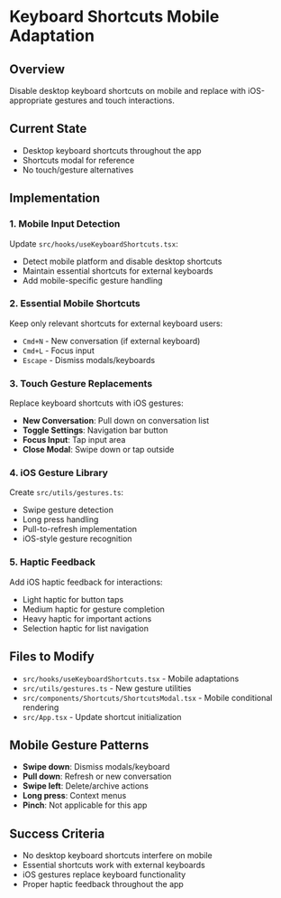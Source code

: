# Keyboard Shortcuts Mobile Adaptation

## Overview
Disable desktop keyboard shortcuts on mobile and replace with iOS-appropriate gestures and touch interactions.

## Current State
- Desktop keyboard shortcuts throughout the app
- Shortcuts modal for reference
- No touch/gesture alternatives

## Implementation

### 1. Mobile Input Detection
Update `src/hooks/useKeyboardShortcuts.tsx`:
- Detect mobile platform and disable desktop shortcuts
- Maintain essential shortcuts for external keyboards
- Add mobile-specific gesture handling

### 2. Essential Mobile Shortcuts
Keep only relevant shortcuts for external keyboard users:
- `Cmd+N` - New conversation (if external keyboard)
- `Cmd+L` - Focus input
- `Escape` - Dismiss modals/keyboards

### 3. Touch Gesture Replacements
Replace keyboard shortcuts with iOS gestures:
- **New Conversation**: Pull down on conversation list
- **Toggle Settings**: Navigation bar button
- **Focus Input**: Tap input area
- **Close Modal**: Swipe down or tap outside

### 4. iOS Gesture Library
Create `src/utils/gestures.ts`:
- Swipe gesture detection
- Long press handling
- Pull-to-refresh implementation
- iOS-style gesture recognition

### 5. Haptic Feedback
Add iOS haptic feedback for interactions:
- Light haptic for button taps
- Medium haptic for gesture completion
- Heavy haptic for important actions
- Selection haptic for list navigation

## Files to Modify
- `src/hooks/useKeyboardShortcuts.tsx` - Mobile adaptations
- `src/utils/gestures.ts` - New gesture utilities
- `src/components/Shortcuts/ShortcutsModal.tsx` - Mobile conditional rendering
- `src/App.tsx` - Update shortcut initialization

## Mobile Gesture Patterns
- **Swipe down**: Dismiss modals/keyboard
- **Pull down**: Refresh or new conversation
- **Swipe left**: Delete/archive actions
- **Long press**: Context menus
- **Pinch**: Not applicable for this app

## Success Criteria
- No desktop keyboard shortcuts interfere on mobile
- Essential shortcuts work with external keyboards
- iOS gestures replace keyboard functionality
- Proper haptic feedback throughout the app